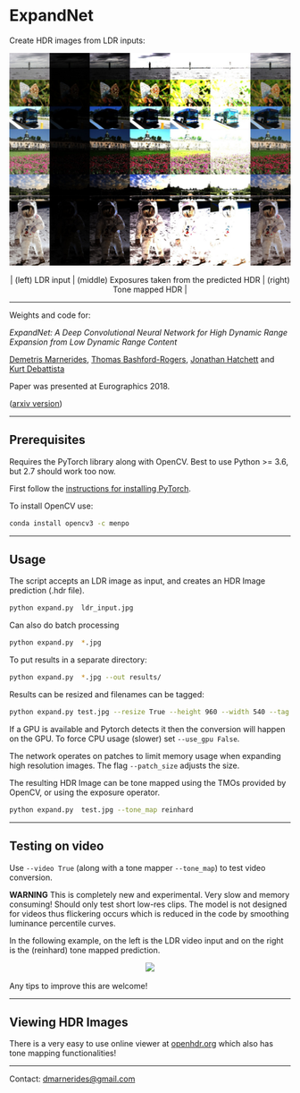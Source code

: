 # ExpandNet

Create HDR images from LDR inputs:

<center>

<img src="assets/examples.jpg">

| (left) LDR input | (middle) Exposures taken from the predicted HDR | (right) Tone mapped HDR |
</center>

---

Weights and code for:

*ExpandNet: A Deep Convolutional Neural Network for High Dynamic Range Expansion from Low Dynamic Range Content*

[Demetris Marnerides](https://github.com/dmarnerides),
[Thomas Bashford-Rogers](http://thomasbashfordrogers.com/),
[Jonathan Hatchett](http://hatchett.me.uk/) 
and [Kurt Debattista](https://warwick.ac.uk/fac/sci/wmg/people/profile/?wmgid=518)

Paper was presented at Eurographics 2018.

([arxiv version](https://arxiv.org/abs/1803.02266))

---

## Prerequisites

Requires the PyTorch library along with OpenCV. Best to use Python >= 3.6, but
2.7 should work too now.

First follow the [instructions for installing PyTorch](http://pytorch.org/).

To install OpenCV use: 
```bash
conda install opencv3 -c menpo
```

---

## Usage

The script accepts an LDR image as input, and creates an HDR Image prediction (.hdr file).

```bash
python expand.py  ldr_input.jpg
```

Can also do batch processing

```bash
python expand.py  *.jpg
```

To put results in a separate directory:

```bash
python expand.py  *.jpg --out results/
```

Results can be resized and filenames can be tagged:
```bash
python expand.py test.jpg --resize True --height 960 --width 540 --tag my-tag
```

If a GPU is available and Pytorch detects it then the conversion will happen on the GPU. To force CPU usage (slower) set `--use_gpu False`.

The network operates on patches to limit memory usage when expanding high resolution images. The flag `--patch_size` adjusts the size.

The resulting HDR Image can be tone mapped using the TMOs provided by OpenCV, or using the exposure operator.

```bash
python expand.py  test.jpg --tone_map reinhard
```

---

## Testing on video

Use `--video True` (along with a tone mapper `--tone_map`) to test video conversion.

**WARNING** This is completely new and experimental. Very slow and memory consuming! Should only test short low-res clips. The model is not designed for videos thus flickering occurs which is reduced in the code by smoothing luminance percentile curves.

In the following example, on the left is the LDR video input and on the right is the (reinhard) tone mapped prediction.
<center>
<img src="assets/Brzansko-Moraviste-Pejzazi_20170226_4457.gif">
</center>

Any tips to improve this are welcome!

---

## Viewing HDR Images

There is a very easy to use online viewer at [openhdr.org](https://viewer.openhdr.org/) which also has tone mapping functionalities!

---

Contact: dmarnerides@gmail.com
